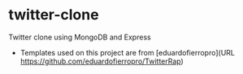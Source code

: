 # twitter-clone
Twitter clone using MongoDB and Express

* Templates used on this project are from
[eduardofierropro](URL https://github.com/eduardofierropro/TwitterRap)
